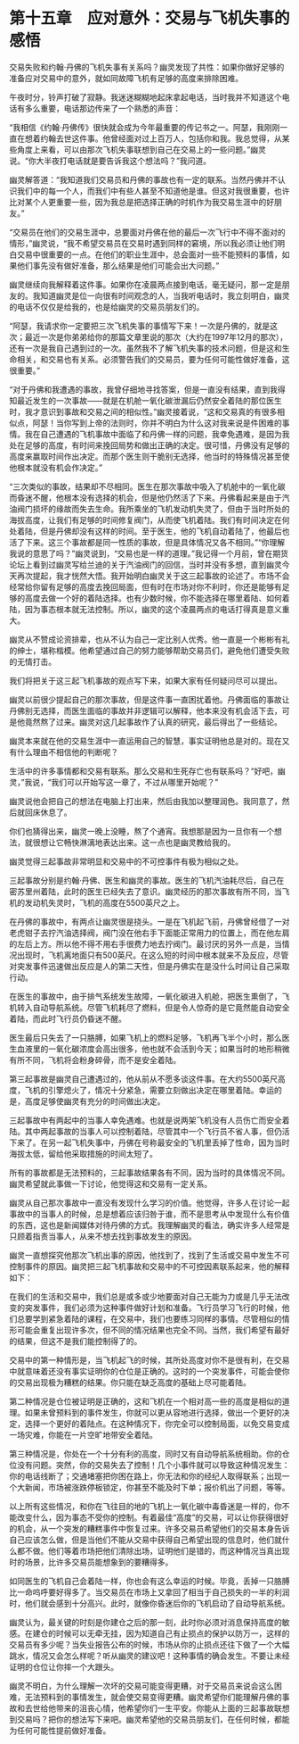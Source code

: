    

# 第十五章　应对意外：交易与飞机失事的感悟

交易失败和约翰·丹佛的飞机失事有关系吗？幽灵发现了共性：如果你做好足够的准备应对交易中的意外，就如同故障飞机有足够的高度来排除困难。

午夜时分，铃声打破了寂静。我迷迷糊糊地起床拿起电话，当时我并不知道这个电话有多么重要，电话那边传来了一个熟悉的声音：

“我相信《约翰·丹佛传》很快就会成为今年最重要的传记书之一。阿瑟，我刚刚一直在想着约翰去世这件事。他曾经面对过上百万人，包括你和我。我总觉得，从某些角度上来看，可以由那次飞机失事联想到自己在交易上的一些问题。”幽灵说。“你大半夜打电话就是要告诉我这个想法吗？”我问道。

幽灵解答道：“我知道我们交易员和丹佛的事故也有一定的联系。当然丹佛并不认识我们中的每一个人，而我们中有些人甚至不知道他是谁。但这对我很重要，也许比对某个人更重要一些，因为我总是把选择正确的时机作为我交易生涯中的好朋友。”

“交易员在他们的交易生涯中，总要面对丹佛在他的最后一次飞行中不得不面对的情形，”幽灵说，“我不希望交易员在交易时遇到同样的窘境，所以我必须让他们明白交易中很重要的一点。在他们的职业生涯中，总会面对一些不能预料的事情，如果他们事先没有做好准备，那么结果是他们可能会出大问题。”

幽灵继续向我解释着这件事。如果你在凌晨两点接到电话，毫无疑问，那一定是朋友的。我知道幽灵是位一向很有时间观念的人，当我听电话时，我立刻明白，幽灵的电话不仅仅是给我的，也是给幽灵的交易员朋友们的。

“阿瑟，我请求你一定要把三次飞机失事的事情写下来！一次是丹佛的，就是这次；最近一次是你弟弟给你的那篇文章里说的那次（大约在1997年12月的那次），还有一次是我自己遇到过的一次。虽然我不了解飞机失事的技术问题，但是这和生命相关，和交易也有关系。必须警告我们的交易员，要为任何可能性做好准备，这很重要。”

“对于丹佛和我遭遇的事故，我曾仔细地寻找答案，但是一直没有结果，直到我得知最近发生的一次事故——就是在机舱一氧化碳泄漏后仍然安全着陆的那位医生时，我才意识到事故和交易之间的相似性。”幽灵接着说，“这和交易真的有很多相似点，阿瑟！当你写到上帝的法则时，你并不明白为什么这对我来说是件困难的事情。我在自己遭遇的飞机事故中面临了和丹佛一样的问题，我幸免遇难，是因为我处在足够的高度，有时间来挽回局势和做出正确的决定。很可惜，丹佛没有足够的高度来赢取时间作出决定。而那个医生则干脆别无选择，他当时的特殊情况甚至使他根本就没有机会作决定。”

“三次类似的事故，结果却不尽相同。医生在那次事故中吸入了机舱中的一氧化碳而昏迷不醒，他根本没有选择的机会，但是他仍然活了下来。丹佛看起来是由于汽油阀门损坏的缘故而失去生命。我所乘坐的飞机发动机失灵了，但由于当时所处的海拔高度，让我们有足够的时间修复阀门，从而使飞机着陆。我们有时间决定在何处着陆，但是丹佛却没有这样的时间。至于医生，他的飞机自动着陆了，他最后也活了下来。这三个事故都是同一性质的事故，但是具体情况又各不相同。”“你理解我说的意思了吗？”幽灵说到，“交易也是一样的道理。”我记得一个月前，曾在期货论坛上看到过幽灵写给兰迪的关于汽油阀门的回信，当时并没有多想，直到幽灵今天再次提起，我才恍然大悟。我开始明白幽灵关于这三起事故的论述了。市场不会经常给你留有足够的高度去挽回局面，但有时在市场对你不利时，你还是能够有足够的高度去做一个好的着陆选择。也有少数时候，你不能选择在哪里着陆、如何着陆，因为事态根本就无法控制。所以，幽灵的这个凌晨两点的电话打得真是意义重大。

幽灵从不赞成论资排辈，也从不认为自己一定比别人优秀。他一直是一个彬彬有礼的绅士，堪称楷模。他希望通过自己的努力能够帮助交易员们，避免他们遭受失败的无情打击。

我们将把关于这三起飞机事故的观点写下来，如果大家有任何疑问尽可以提出。

幽灵以前很少提起自己的那次事故，但是这件事一直困扰着他。丹佛面临的事故让丹佛别无选择，而医生面临的事故并非逻辑可以解释，他本来没有机会活下去，可是他竟然熬了过来。幽灵对这几起事故作了认真的研究，最后得出了一些结论。

幽灵本来就在他的交易生涯中一直运用自己的智慧，事实证明他总是对的。现在又有什么理由不相信他的判断呢？

生活中的许多事情都和交易有联系。那么交易和生死存亡也有联系吗？“好吧，幽灵，”我说，“我们可以开始写这一章了，不过从哪里开始呢？”

幽灵说他会把自己的想法在电脑上打出来，然后由我加以整理润色。我同意了，然后就回床休息了。

你们也猜得出来，幽灵一晚上没睡，熬了个通宵。我想那是因为一旦你有一个想法，就很想让它畅快淋漓地表达出来。这一点也是幽灵教给我的。

幽灵觉得三起事故非常明显和交易中的不可控事件有极为相似之处。

三起事故分别是约翰·丹佛、医生和幽灵的事故。医生的飞机汽油耗尽后，自己在密苏里州着陆，此时的医生已经失去了意识。幽灵经历的那次事故有所不同，当飞机的发动机失灵时，飞机的高度在5500英尺之上。

在丹佛的事故中，有两点让幽灵很是挠头。一是在飞机起飞前，丹佛曾经借了一对老虎钳子去拧汽油选择阀，阀门没在他右手下面能正常用力的位置上，而在他左肩的左后上方。所以他不得不用右手很费力地去拧阀门。最讨厌的另外一点是，当情况出现时，飞机离地面只有500英尺。在这么短的时间中根本就来不及反应，尽管对突发事件迅速做出反应是人的第二天性，但是丹佛实在是没什么时间让自己采取行动。

在医生的事故中，由于排气系统发生故障，一氧化碳进入机舱，把医生熏倒了，飞机转入自动导航系统。尽管飞机耗尽了燃料，但是令人惊奇的是它竟然能自动安全着陆，而此时飞行员仍昏迷不醒。

医生最后只失去了一只胳膊，如果飞机上的燃料足够，飞机再飞半个小时，那么医生血液里的一氧化碳浓度会高出很多，他也就不会活到今天；如果当时的地形稍微有所不同，飞机将会粉身碎骨，而不是安全着陆。

第三起事故是幽灵自己遭遇过的，他从前从不愿多谈这件事。在大约5500英尺高度，飞机的引擎熄火了，情况十分紧急，需要立刻做出决定在哪里着陆。幸运的是，高度足够使幽灵有充分的时间做出决定。

三起事故中有两起中的当事人幸免遇难。也就是说两架飞机没有人员伤亡而安全着陆。其中两起事故的当事人可以控制着陆，尽管其中一个飞行员不省人事，但仍活下来了。在另一起飞机失事中，丹佛在号称最安全的飞机里丢掉了性命，因为当时海拔太低，留给他采取措施的时间太短了。

所有的事故都是无法预料的，三起事故结果各有不同，因为当时的具体情况不同。幽灵希望就此事做一下讨论，他觉得这和交易有一定关系。

幽灵从自己那次事故中一直没有发现什么学习的价值。他觉得，许多人在讨论一起事故中的当事人的时候，总是想着应该归咎于谁，而不是思考从中发现什么有价值的东西，这也是新闻媒体对待丹佛的方式。我理解幽灵的看法，确实许多人经常是只顾着指责当事人，从来不想去找到事故发生的原因。

幽灵一直想探究他那次飞机出事的原因，他找到了，找到了生活或交易中发生不可控制事件的原因。幽灵把三起飞机事故和交易中的不可控因素联系起来，他的解释如下：

在我们的生活和交易中，我们总是或多或少地要面对自己无能为力或是几乎无法改变的突发事件，我们必须为这种事件做好计划和准备。飞行员学习飞行的时候，他们总要学到紧急着陆的课程，在交易中，我们也要练习同样的事情。尽管相似的情形可能会重复出现许多次，但不同的情况结果也完全不同。当然，我们希望有最好的结果，但这不是我们能控制得了的。

交易中的第一种情形是，当飞机起飞的时候，其所处高度对你不是很有利，在交易中就意味着还没有事实证明你的仓位是正确的。这时的一个突发事件，可能会使你的交易出现极为糟糕的结果。你只能在缺乏高度的基础上尽可能着陆。

第二种情况是仓位被证明是正确的，这和飞机在一个相对高一些的高度是相似的道理。如果未曾预料到的事件发生，你就可以更从容地进行选择，做出一个更好的决定，选择一个更好的着陆点。在这种情况下，你完全可以控制局面，以免交易变成一场灾难，你能在一片空旷地带安全着陆。

第三种情况是，你处在一个十分有利的高度，同时又有自动导航系统相助。你的仓位没有问题。突然，你的交易失去了控制！几个小事件就可以导致这种情况发生：你的电话线断了；交通堵塞把你困在路上，你无法和你的经纪人取得联系；出现一个大新闻，市场被涨跌停板锁定，你甚至不能及时下单；报价机出了问题，等等。

以上所有这些情况，和你在飞往目的地的飞机上一氧化碳中毒昏迷是一样的，你不能改变什么，因为事态不受你的控制。有着最佳“高度”的交易，可以让你获得很好的机会，从一个突发的糟糕事件中恢复过来。许多交易员希望他们的交易本身告诉自己应该怎么做，但是当他们不能从交易中获得自己希望出现的信息时，他们就什么都不做。他们等着市场把他们清除出场，证明他们是错的，而这种情况当真出现时的场景，比许多交易员能想象到的要糟得多。

如同医生的飞机自己会着陆一样，你也会有这么幸运的时候。毕竟，丢掉一只胳膊比一命呜呼要好得多了。当交易员在市场上又拿回了相当于自己损失的一半的利润时，他们就会感到十分高兴。此时，就像你昏迷后你的飞机启动了自动导航系统。

幽灵认为，最关键的时刻是你建仓之后的那一刻，此时你必须对消息保持高度的敏感。在建仓的时候可以无牵无挂，因为知道自己有止损点的保护以防万一，这样的交易员有多少呢？当失业报告公布的时候，市场从你的止损点还往下做了一个大幅跳水，情况又会怎么样呢？听从幽灵的建议吧！这种事情的确会发生。不要让未经证明的仓位让你摔一个大跟头。

幽灵不明白，为什么理解一次坏的交易可能变得更糟，对于交易员来说会这么困难，无法预料到的事情发生，就会使交易变得更糟。幽灵希望你们能理解丹佛的事故和去世给他带来的沮丧心情，他希望你们一生平安。你能从上面的三起事故联想到交易吗？把你的想法写下来吧。幽灵希望他的交易员朋友们，在任何时候，都能为任何可能性提前做好准备。